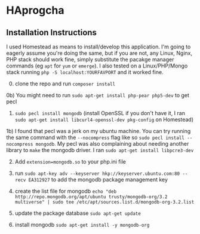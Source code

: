 # HAprogcha
## Installation Instructions

I used Homestead as means to install/develop this application. I'm going to eagerly assume you're doing the same, but if you are not, any Linux, Nginx, PHP stack should work fine, simply substitute the pacakge manager commands (eg `apt` for `yum` or `emerge`). I also tested on a Linux/PHP/Mongo stack running `php -S localhost:YOURFAVPORT` and it worked fine.


0) clone the repo and run `composer install`

0b) You might need to run `sudo apt-get install php-pear php5-dev` to get pecl

1) `sudo pecl install mongodb` (install OpenSSL if you don't have it, I ran `sudo apt-get install libcurl4-openssl-dev pkg-config` on Homestead)

1b) I found that pecl was a jerk on my ubuntu machine. You can try running the same command with the `--nocompress` flag like so `sudo pecl install --nocompress mongodb`. My pecl was also complaining about needing another library to `make` the mongodb driver. I ran `sudo apt-get install libpcre3-dev` 

2) Add `extension=mongodb.so` to your php.ini file

3) run `sudo apt-key adv --keyserver hkp://keyserver.ubuntu.com:80 --recv EA312927` to add the mongodb package management key

4) create the list file for mongodb `echo "deb http://repo.mongodb.org/apt/ubuntu trusty/mongodb-org/3.2 multiverse" | sudo tee /etc/apt/sources.list.d/mongodb-org-3.2.list`

5) update the package database `sudo apt-get update`

6) install mongodb `sudo apt-get install -y mongodb-org`
